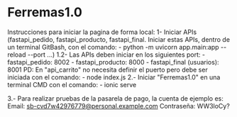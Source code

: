 # Ferremas1.0
Instrucciones para iniciar la pagina de forma local:
1- Iniciar APIs (fastapi_pedido, fastapi_producto, fastapi_final.
                  Iniciar estas APIs, dentro de un terminal GitBash, con el comando:
                  - python -m uvicorn app.main:app --reload --port ...)
1.2- Las APIs deben iniciar en los siguientes port:
     - fastapi_pedido: 8002
     - fastapi_producto: 8000
     - fastapi_final (usuarios): 8001
     PD: En "api_carrito" no necesita definir el puerto pero debe ser iniciada con el comando:
        - node index.js
2.- Iniciar "Ferremas1.0" en una terminal CMD con el comando:
    - ionic serve


3.- Para realizar pruebas de la pasarela de pago, la cuenta de ejemplo es:
    Email: sb-cvd7w42976779@personal.example.com
    Contraseña: WW3loCy?